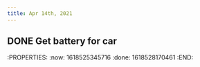 ```yaml
---
title: Apr 14th, 2021
---
```


## DONE Get battery for car
:PROPERTIES:
:now: 1618525345716
:done: 1618528170461
:END:
##
